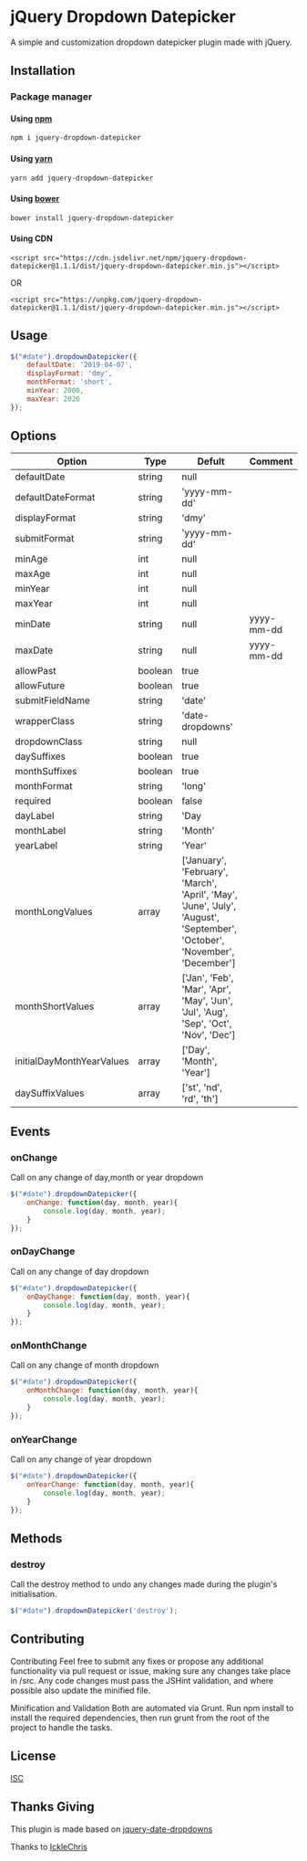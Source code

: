 # jQuery Dropdown Datepicker

A simple and customization dropdown datepicker plugin made with jQuery.

## Installation

### Package manager 
#### Using [npm](https://www.npmjs.com)

```bash
npm i jquery-dropdown-datepicker
```

#### Using [yarn](https://yarnpkg.com)

```bash
yarn add jquery-dropdown-datepicker
```

#### Using [bower](https://bower.io)

```bash
bower install jquery-dropdown-datepicker
```

#### Using CDN

```code
<script src="https://cdn.jsdelivr.net/npm/jquery-dropdown-datepicker@1.1.1/dist/jquery-dropdown-datepicker.min.js"></script>
```
OR
```code
<script src="https://unpkg.com/jquery-dropdown-datepicker@1.1.1/dist/jquery-dropdown-datepicker.min.js"></script>
```
## Usage

```javascript
$("#date").dropdownDatepicker({
    defaultDate: '2019-04-07',
    displayFormat: 'dmy',
    monthFormat: 'short',
    minYear: 2000,
    maxYear: 2020
});
```

## Options
| Option                   | Type          | Defult          |Comment |
| -------------            | ------------- | ----------      |--------|
| defaultDate              | string        | null            |        |
| defaultDateFormat        | string        | 'yyyy-mm-dd'    |        |
| displayFormat            | string        | 'dmy'           |        |
| submitFormat             | string        | 'yyyy-mm-dd'    |        |
| minAge                   | int           | null            |        |
| maxAge                   | int           | null            |        |
| minYear                  | int           | null            |        |
| maxYear                  | int           | null            |        |
| minDate                  | string        | null            | yyyy-mm-dd |
| maxDate                  | string        | null            | yyyy-mm-dd |
| allowPast                | boolean       | true            |        |
| allowFuture              | boolean       | true            |        |
| submitFieldName          | string        | 'date'          |        |
| wrapperClass             | string        | 'date-dropdowns'|        |
| dropdownClass            | string        | null            |        |
| daySuffixes              | boolean       | true            |        |
| monthSuffixes            | boolean       | true            |        |
| monthFormat              | string        | 'long'          |        |
| required                 | boolean       | false           |        |
| dayLabel                 | string        | 'Day            |        |
| monthLabel               | string        | 'Month'         |        |
| yearLabel                | string        | 'Year'          |        |
| monthLongValues          | array         | ['January', 'February', 'March', 'April', 'May', 'June', 'July', 'August', 'September', 'October', 'November', 'December']|   |
| monthShortValues         | array         | ['Jan', 'Feb', 'Mar', 'Apr', 'May', 'Jun', 'Jul', 'Aug', 'Sep', 'Oct', 'Nov', 'Dec'] |    |
| initialDayMonthYearValues| array         | ['Day', 'Month', 'Year'] |      |
| daySuffixValues          | array         | ['st', 'nd', 'rd', 'th'] |      |


## Events
### onChange
Call on any change of day,month or year dropdown
```javascript
$("#date").dropdownDatepicker({
    onChange: function(day, month, year){
        console.log(day, month, year);
    }
});
```
### onDayChange
Call on any change of day dropdown
```javascript
$("#date").dropdownDatepicker({
    onDayChange: function(day, month, year){
        console.log(day, month, year);
    }
});
```

### onMonthChange
Call on any change of month dropdown
```javascript
$("#date").dropdownDatepicker({
    onMonthChange: function(day, month, year){
        console.log(day, month, year);
    }
});
```

### onYearChange
Call on any change of year dropdown
```javascript
$("#date").dropdownDatepicker({
    onYearChange: function(day, month, year){
        console.log(day, month, year);
    }
});
```

## Methods
### destroy
Call the destroy method to undo any changes made during the plugin's initialisation.
```javascript
$("#date").dropdownDatepicker('destroy');
```


## Contributing
Contributing Feel free to submit any fixes or propose any additional functionality via pull request or issue, making sure any changes take place in /src. Any code changes must pass the JSHint validation, and where possible also update the minified file.

Minification and Validation Both are automated via Grunt. Run npm install to install the required dependencies, then run grunt from the root of the project to handle the tasks.

## License
[ISC](https://choosealicense.com/licenses/isc/)

## Thanks Giving
This plugin is made based on [jquery-date-dropdowns](https://github.com/IckleChris/jquery-date-dropdowns) 

Thanks to [IckleChris](https://github.com/IckleChris)